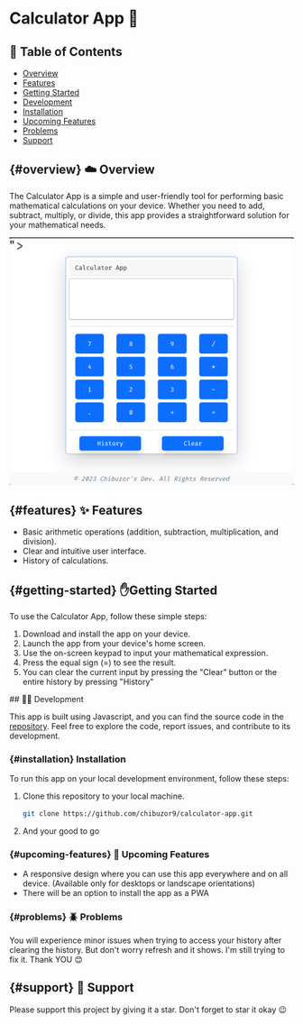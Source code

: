 # Calculator App 🧮

## 📜 Table of Contents

- [Overview](#overview)
- [Features](#features)
- [Getting Started](#getting-started)
- [Development](#development)
- [Installation](#installation)
- [Upcoming Features](#upcoming-features)
- [Problems](#problems)
- [Support](#support)


## {#overview} ☁️ Overview

The Calculator App is a simple and user-friendly tool for performing basic mathematical calculations on your device. Whether you need to add, subtract, multiply, or divide, this app provides a straightforward solution for your mathematical needs.

![Calculator App Screenshot](public/screenshot.png)

## {#features} ✨️ Features

- Basic arithmetic operations (addition, subtraction, multiplication, and division).
- Clear and intuitive user interface.
- History of calculations.

## {#getting-started} ✋️Getting Started

To use the Calculator App, follow these simple steps:

1. Download and install the app on your device.
2. Launch the app from your device's home screen.
3. Use the on-screen keypad to input your mathematical expression.
4. Press the equal sign (=) to see the result.
5. You can clear the current input by pressing the "Clear" button or the entire history by pressing "History"

<div id="development"/>
## 👨‍💻 Development 

This app is built using Javascript, and you can find the source code in the [repository](https://github.com/chibuzor9/calculator-app). Feel free to explore the code, report issues, and contribute to its development.

### {#installation} Installation

To run this app on your local development environment, follow these steps:

1. Clone this repository to your local machine.
   ```bash
   git clone https://github.com/chibuzor9/calculator-app.git
   ```
2. And your good to go

### {#upcoming-features} 🤤 Upcoming Features
- A responsive design where you can use this app everywhere and on all device. (Available only for desktops or landscape orientations)
- There will be an option to install the app as a PWA

### {#problems} 🪲 Problems

You will experience minor issues when trying to access your history after clearing the history. But don't worry refresh and it shows. I'm still trying to fix it. Thank YOU 😊

## {#support} 🙏 Support

Please support this project by giving it a star. Don't forget to star it okay 😉
